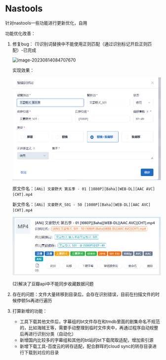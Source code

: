 # Nastools
针对nastools一些功能进行更新优化，自用



功能优化改善：

1. 修复bug：
   (1)识别词替换中不能使用正则匹配（通过识别标记开启正则匹配）-已完成

   ![image-20230814084707670](https://picgomie.oss-cn-beijing.aliyuncs.com/202308140847072.png)

   实现效果：

   ![image-20230831134913874](https://raw.githubusercontent.com/miraclemie/pifgo/main/202308311349996.png)

   原文件名：`[ANi] 文豪野犬 第五季 - 01 [1080P][Baha][WEB-DL][AAC AVC][CHT].mp4`

   新文件名：`[ANi] 文豪野犬_S01 - 50 [1080P][Baha][WEB-DL][AAC AVC][CHT].mp4`

   ![image-20230831135952958](https://raw.githubusercontent.com/miraclemie/pifgo/main/202308311359056.png)
   
   (2)解决了豆瓣api中不能同步收藏数据问题

2. 存在的问题：文件大量转移到目录后，会存在识别错误，目前在扫描文件的时候停顿5s再进行遍历

3. 打算新增的功能：

   - 工具下载其他文件后，字幕组的bt文件存在和tmdb里面的剧集命名不规范的，比如海贼王等，需要手动整理到临时文件夹中，再通过程序自动规整后再进行识别分类（自动化）
   - 新增国内比较多的字幕组和其他的bt站的bt下载爬取适配，增加索引源
   - 新增下载工具-百度云的转存适配，配合群晖的cloud sync的转存目录进行下载到对应的目录
